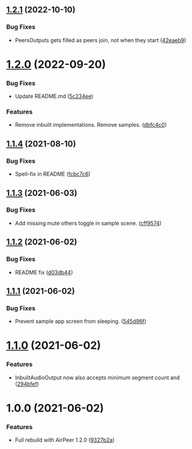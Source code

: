 ## [1.2.1](https://github.com/adrenak/univoice/compare/v1.2.0...v1.2.1) (2022-10-10)


### Bug Fixes

* PeersOutputs gets filled as peers join, not when they start ([42eaeb9](https://github.com/adrenak/univoice/commit/42eaeb95eef4eea7ee559da9fdbcac78ceb941b4))

# [1.2.0](https://github.com/adrenak/univoice/compare/v1.1.4...v1.2.0) (2022-09-20)


### Bug Fixes

* Update README.md ([5c234ee](https://github.com/adrenak/univoice/commit/5c234ee1e6aad430f72b4879a401bb98f3e68b88))


### Features

* Remove inbuilt implementations. Remove samples. ([dbfc4c0](https://github.com/adrenak/univoice/commit/dbfc4c0a1ffd99d03aefe72aec0e27debe68525a))

## [1.1.4](https://github.com/adrenak/univoice/compare/v1.1.3...v1.1.4) (2021-08-10)


### Bug Fixes

* Spell-fix in README ([fcbc7c6](https://github.com/adrenak/univoice/commit/fcbc7c6c28c84415a50050d7014ecdfc39347309))

## [1.1.3](https://github.com/adrenak/univoice/compare/v1.1.2...v1.1.3) (2021-06-03)


### Bug Fixes

* Add missing mute others toggle in sample scene. ([cff9574](https://github.com/adrenak/univoice/commit/cff9574bdd4b769de519f451e489b9dcdb76f649))

## [1.1.2](https://github.com/adrenak/univoice/compare/v1.1.1...v1.1.2) (2021-06-02)


### Bug Fixes

* README fix ([d03db44](https://github.com/adrenak/univoice/commit/d03db449e1fe2557a57df75ccfc8fe4a310f308f))

## [1.1.1](https://github.com/adrenak/univoice/compare/v1.1.0...v1.1.1) (2021-06-02)


### Bug Fixes

* Prevent sample app screen from sleeping. ([545d96f](https://github.com/adrenak/univoice/commit/545d96f16b858ba1dbdb01de5298ba62c06c2725))

# [1.1.0](https://github.com/adrenak/univoice/compare/v1.0.0...v1.1.0) (2021-06-02)


### Features

* InbuiltAudioOutput now also accepts minimum segment count and ([294bfef](https://github.com/adrenak/univoice/commit/294bfef5677d49cd941b513c421980cf6a5e393f))

# 1.0.0 (2021-06-02)


### Features

* Full rebuild with AirPeer 1.2.0 ([9327b2a](https://github.com/adrenak/univoice/commit/9327b2a05da766e91bad5f8e6288e5c328ded429))
